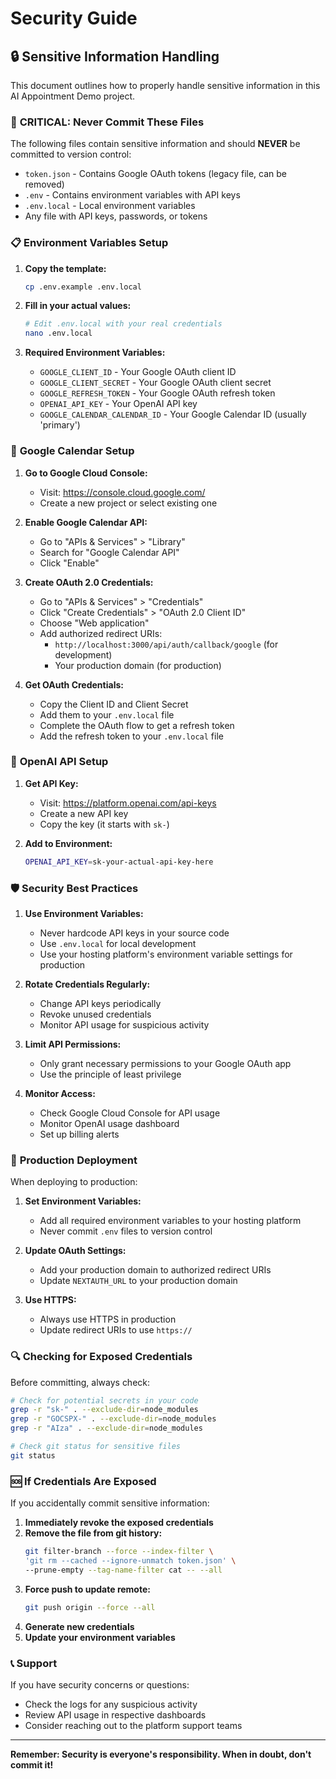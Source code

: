 # Security Guide

## 🔒 Sensitive Information Handling

This document outlines how to properly handle sensitive information in this AI Appointment Demo project.

### 🚨 **CRITICAL: Never Commit These Files**

The following files contain sensitive information and should **NEVER** be committed to version control:

- `token.json` - Contains Google OAuth tokens (legacy file, can be removed)
- `.env` - Contains environment variables with API keys
- `.env.local` - Local environment variables
- Any file with API keys, passwords, or tokens

### 📋 **Environment Variables Setup**

1. **Copy the template:**
   ```bash
   cp .env.example .env.local
   ```

2. **Fill in your actual values:**
   ```bash
   # Edit .env.local with your real credentials
   nano .env.local
   ```

3. **Required Environment Variables:**
   - `GOOGLE_CLIENT_ID` - Your Google OAuth client ID
   - `GOOGLE_CLIENT_SECRET` - Your Google OAuth client secret
   - `GOOGLE_REFRESH_TOKEN` - Your Google OAuth refresh token
   - `OPENAI_API_KEY` - Your OpenAI API key
   - `GOOGLE_CALENDAR_CALENDAR_ID` - Your Google Calendar ID (usually 'primary')

### 🔧 **Google Calendar Setup**

1. **Go to Google Cloud Console:**
   - Visit: https://console.cloud.google.com/
   - Create a new project or select existing one

2. **Enable Google Calendar API:**
   - Go to "APIs & Services" > "Library"
   - Search for "Google Calendar API"
   - Click "Enable"

3. **Create OAuth 2.0 Credentials:**
   - Go to "APIs & Services" > "Credentials"
   - Click "Create Credentials" > "OAuth 2.0 Client ID"
   - Choose "Web application"
   - Add authorized redirect URIs:
     - `http://localhost:3000/api/auth/callback/google` (for development)
     - Your production domain (for production)

4. **Get OAuth Credentials:**
   - Copy the Client ID and Client Secret
   - Add them to your `.env.local` file
   - Complete the OAuth flow to get a refresh token
   - Add the refresh token to your `.env.local` file

### 🤖 **OpenAI API Setup**

1. **Get API Key:**
   - Visit: https://platform.openai.com/api-keys
   - Create a new API key
   - Copy the key (it starts with `sk-`)

2. **Add to Environment:**
   ```bash
   OPENAI_API_KEY=sk-your-actual-api-key-here
   ```

### 🛡️ **Security Best Practices**

1. **Use Environment Variables:**
   - Never hardcode API keys in your source code
   - Use `.env.local` for local development
   - Use your hosting platform's environment variable settings for production

2. **Rotate Credentials Regularly:**
   - Change API keys periodically
   - Revoke unused credentials
   - Monitor API usage for suspicious activity

3. **Limit API Permissions:**
   - Only grant necessary permissions to your Google OAuth app
   - Use the principle of least privilege

4. **Monitor Access:**
   - Check Google Cloud Console for API usage
   - Monitor OpenAI usage dashboard
   - Set up billing alerts

### 🚀 **Production Deployment**

When deploying to production:

1. **Set Environment Variables:**
   - Add all required environment variables to your hosting platform
   - Never commit `.env` files to version control

2. **Update OAuth Settings:**
   - Add your production domain to authorized redirect URIs
   - Update `NEXTAUTH_URL` to your production domain

3. **Use HTTPS:**
   - Always use HTTPS in production
   - Update redirect URIs to use `https://`

### 🔍 **Checking for Exposed Credentials**

Before committing, always check:

```bash
# Check for potential secrets in your code
grep -r "sk-" . --exclude-dir=node_modules
grep -r "GOCSPX-" . --exclude-dir=node_modules
grep -r "AIza" . --exclude-dir=node_modules

# Check git status for sensitive files
git status
```

### 🆘 **If Credentials Are Exposed**

If you accidentally commit sensitive information:

1. **Immediately revoke the exposed credentials**
2. **Remove the file from git history:**
   ```bash
   git filter-branch --force --index-filter \
   'git rm --cached --ignore-unmatch token.json' \
   --prune-empty --tag-name-filter cat -- --all
   ```
3. **Force push to update remote:**
   ```bash
   git push origin --force --all
   ```
4. **Generate new credentials**
5. **Update your environment variables**

### 📞 **Support**

If you have security concerns or questions:
- Check the logs for any suspicious activity
- Review API usage in respective dashboards
- Consider reaching out to the platform support teams

---

**Remember: Security is everyone's responsibility. When in doubt, don't commit it!**
